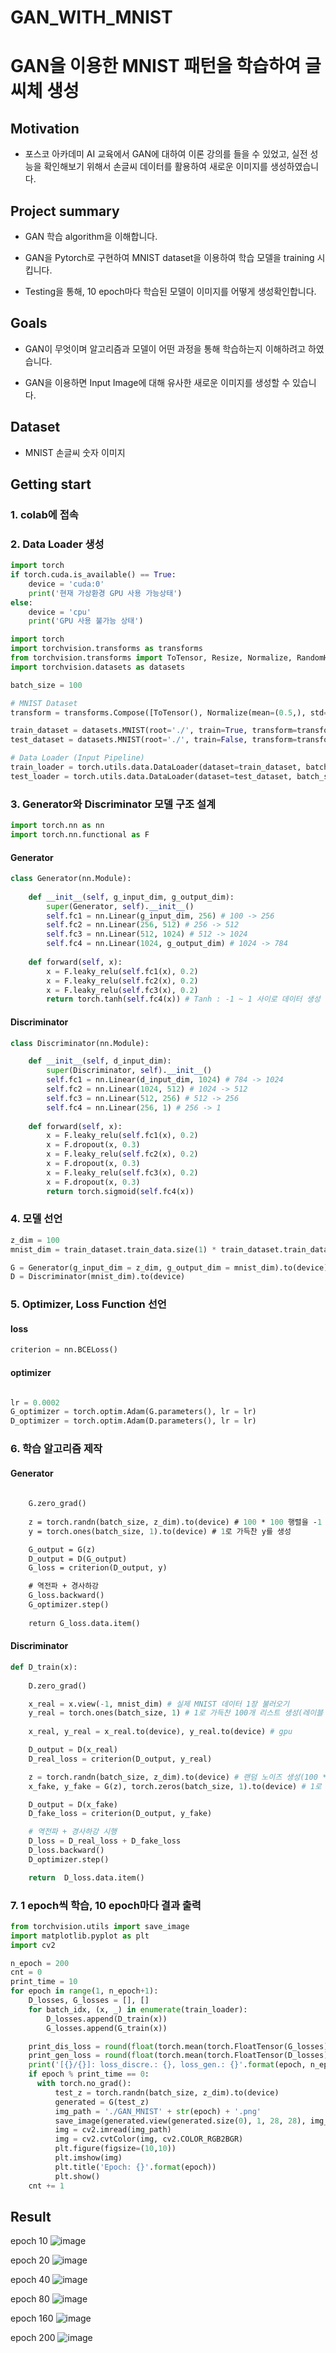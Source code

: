 # GAN_WITH_MNIST

# GAN을 이용한 MNIST 패턴을 학습하여 글씨체 생성


## Motivation

- 포스코 아카데미 AI 교육에서 GAN에 대하여 이론 강의를 들을 수 있었고, 실전 성능을 확인해보기 위해서 손글씨 데이터를 활용하여 새로운 이미지를 생성하였습니다.

## Project summary

- GAN 학습 algorithm을 이해합니다.

- GAN을 Pytorch로 구현하여 MNIST dataset을 이용하여 학습 모델을 training 시킵니다.

- Testing을 통해, 10 epoch마다 학습된 모델이 이미지를 어떻게 생성확인합니다. 


## Goals

- GAN이 무엇이며 알고리즘과 모델이 어떤 과정을 통해 학습하는지 이해하려고 하였습니다. 

- GAN을 이용하면 Input Image에 대해 유사한 새로운 이미지를 생성할 수 있습니다. 

## Dataset
- MNIST 손글씨 숫자 이미지

## Getting start
### 1. colab에 접속

### 2. Data Loader 생성
```python
import torch
if torch.cuda.is_available() == True:
    device = 'cuda:0'
    print('현재 가상환경 GPU 사용 가능상태')
else:
    device = 'cpu'
    print('GPU 사용 불가능 상태')
```

```python
import torch
import torchvision.transforms as transforms
from torchvision.transforms import ToTensor, Resize, Normalize, RandomHorizontalFlip, RandomCrop
import torchvision.datasets as datasets

batch_size = 100

# MNIST Dataset
transform = transforms.Compose([ToTensor(), Normalize(mean=(0.5,), std=(0.5,))]) # -1 ~ 1 사이로 정규화

train_dataset = datasets.MNIST(root='./', train=True, transform=transform, download=True)
test_dataset = datasets.MNIST(root='./', train=False, transform=transform, download=False)

# Data Loader (Input Pipeline)
train_loader = torch.utils.data.DataLoader(dataset=train_dataset, batch_size=batch_size, shuffle=True)
test_loader = torch.utils.data.DataLoader(dataset=test_dataset, batch_size=batch_size, shuffle=False)
```

### 3. Generator와 Discriminator 모델 구조 설계
```python
import torch.nn as nn
import torch.nn.functional as F
```
#### Generator
```python
class Generator(nn.Module):
    
    def __init__(self, g_input_dim, g_output_dim):
        super(Generator, self).__init__()       
        self.fc1 = nn.Linear(g_input_dim, 256) # 100 -> 256
        self.fc2 = nn.Linear(256, 512) # 256 -> 512
        self.fc3 = nn.Linear(512, 1024) # 512 -> 1024
        self.fc4 = nn.Linear(1024, g_output_dim) # 1024 -> 784
    
    def forward(self, x):
        x = F.leaky_relu(self.fc1(x), 0.2)
        x = F.leaky_relu(self.fc2(x), 0.2)
        x = F.leaky_relu(self.fc3(x), 0.2)
        return torch.tanh(self.fc4(x)) # Tanh : -1 ~ 1 사이로 데이터 생성
```

#### Discriminator
```python
class Discriminator(nn.Module):

    def __init__(self, d_input_dim):
        super(Discriminator, self).__init__()
        self.fc1 = nn.Linear(d_input_dim, 1024) # 784 -> 1024
        self.fc2 = nn.Linear(1024, 512) # 1024 -> 512
        self.fc3 = nn.Linear(512, 256) # 512 -> 256
        self.fc4 = nn.Linear(256, 1) # 256 -> 1
    
    def forward(self, x):
        x = F.leaky_relu(self.fc1(x), 0.2)
        x = F.dropout(x, 0.3)
        x = F.leaky_relu(self.fc2(x), 0.2)
        x = F.dropout(x, 0.3)
        x = F.leaky_relu(self.fc3(x), 0.2)
        x = F.dropout(x, 0.3)
        return torch.sigmoid(self.fc4(x))
```

### 4. 모델 선언
```python
z_dim = 100
mnist_dim = train_dataset.train_data.size(1) * train_dataset.train_data.size(2) # 28 * 28 = 784

G = Generator(g_input_dim = z_dim, g_output_dim = mnist_dim).to(device)
D = Discriminator(mnist_dim).to(device)
```
### 5. Optimizer, Loss Function 선언
#### loss
```python
criterion = nn.BCELoss()
```
#### optimizer
```python

lr = 0.0002
G_optimizer = torch.optim.Adam(G.parameters(), lr = lr)
D_optimizer = torch.optim.Adam(D.parameters(), lr = lr)
```
### 6. 학습 알고리즘 제작
#### Generator 
```def G_train(x):
    
    G.zero_grad()
    
    z = torch.randn(batch_size, z_dim).to(device) # 100 * 100 행렬을 -1 ~ 1 사이 수로 생성
    y = torch.ones(batch_size, 1).to(device) # 1로 가득찬 y를 생성

    G_output = G(z)
    D_output = D(G_output)
    G_loss = criterion(D_output, y) 

    # 역전파 + 경사하강
    G_loss.backward()
    G_optimizer.step()
        
    return G_loss.data.item()
```
#### Discriminator
```python
def D_train(x):
    
    D.zero_grad()

    x_real = x.view(-1, mnist_dim) # 실제 MNIST 데이터 1장 불러오기
    y_real = torch.ones(batch_size, 1) # 1로 가득찬 100개 리스트 생성(레이블 1 = 진짜)
    
    x_real, y_real = x_real.to(device), y_real.to(device) # gpu

    D_output = D(x_real)
    D_real_loss = criterion(D_output, y_real)

    z = torch.randn(batch_size, z_dim).to(device) # 랜덤 노이즈 생성(100 * 100)
    x_fake, y_fake = G(z), torch.zeros(batch_size, 1).to(device) # 1로 가득찬 100개 리스트 생성

    D_output = D(x_fake)
    D_fake_loss = criterion(D_output, y_fake)

    # 역전파 + 경사하강 시행
    D_loss = D_real_loss + D_fake_loss
    D_loss.backward()
    D_optimizer.step()

    return  D_loss.data.item()
```
### 7. 1 epoch씩 학습, 10 epoch마다 결과 출력
```python
from torchvision.utils import save_image
import matplotlib.pyplot as plt
import cv2

n_epoch = 200
cnt = 0
print_time = 10
for epoch in range(1, n_epoch+1):           
    D_losses, G_losses = [], []
    for batch_idx, (x, _) in enumerate(train_loader):
        D_losses.append(D_train(x))
        G_losses.append(G_train(x))

    print_dis_loss = round(float(torch.mean(torch.FloatTensor(G_losses))), 5)
    print_gen_loss = round(float(torch.mean(torch.FloatTensor(D_losses))), 5)
    print('[{}/{}]: loss_discre.: {}, loss_gen.: {}'.format(epoch, n_epoch, print_dis_loss, print_gen_loss))
    if epoch % print_time == 0:
      with torch.no_grad():
          test_z = torch.randn(batch_size, z_dim).to(device)
          generated = G(test_z)
          img_path = './GAN_MNIST' + str(epoch) + '.png'
          save_image(generated.view(generated.size(0), 1, 28, 28), img_path)
          img = cv2.imread(img_path)
          img = cv2.cvtColor(img, cv2.COLOR_RGB2BGR)
          plt.figure(figsize=(10,10))
          plt.imshow(img)
          plt.title('Epoch: {}'.format(epoch))
          plt.show()
    cnt += 1
```

## Result
epoch 10
![image](https://github.com/0cars0903/GAN_WITH_MNIST/blob/main/GAN_MNIST_Samplie/GAN_MNIST10.png)

epoch 20
![image](https://github.com/0cars0903/GAN_WITH_MNIST/blob/main/GAN_MNIST_Samplie/GAN_MNIST20.png)

epoch 40
![image](https://github.com/0cars0903/GAN_WITH_MNIST/blob/main/GAN_MNIST_Samplie/GAN_MNIST40.png)

epoch 80
![image](https://github.com/0cars0903/GAN_WITH_MNIST/blob/main/GAN_MNIST_Samplie/GAN_MNIST80.png)

epoch 160
![image](https://github.com/0cars0903/GAN_WITH_MNIST/blob/main/GAN_MNIST_Samplie/GAN_MNIST60.png)

epoch 200
![image](https://github.com/0cars0903/GAN_WITH_MNIST/blob/main/GAN_MNIST_Samplie/GAN_MNIST200.png)
